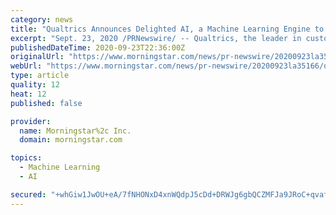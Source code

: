 ```yaml
---
category: news
title: "Qualtrics Announces Delighted AI, a Machine Learning Engine to Automate Every Step of the Customer Feedback Process"
excerpt: "Sept. 23, 2020 /PRNewswire/ -- Qualtrics, the leader in customer experience and creator of the experience management category, today announced Delighted AI, an artificial intelligence and machine learning engine built directly into Delighted's customer ..."
publishedDateTime: 2020-09-23T22:36:00Z
originalUrl: "https://www.morningstar.com/news/pr-newswire/20200923la35166/qualtrics-announces-delighted-ai-a-machine-learning-engine-to-automate-every-step-of-the-customer-feedback-process"
webUrl: "https://www.morningstar.com/news/pr-newswire/20200923la35166/qualtrics-announces-delighted-ai-a-machine-learning-engine-to-automate-every-step-of-the-customer-feedback-process"
type: article
quality: 12
heat: 12
published: false

provider:
  name: Morningstar%2c Inc.
  domain: morningstar.com

topics:
  - Machine Learning
  - AI

secured: "+whGiw1JwOU+eA/7fNHONxD4xnWQdpJ5cDd+DRWJg6gbQCZMFJa9JRoC+qvafjqsHRsYcPJWINzq3sBrx1HfB+Je8HZ8plwTEwgIeCCKTYcjbsV5m2pdysW+IRQqSGRbHRUiPdYZNdaGca1dnay3uN8CvOL8+g3v91TWyZQb60xZ3ocarKy7cFPMeQ7URzDVhLTbcnE2taFYXljuargRUf+sgR55xAMrd+IBHp6hgqtkPRUOdJEy/BLCUq5OlHrl4OEXUSudOmS3lH5JRDd0eLOtxUBlYtaHsXMruxJpnv8KnadQQO7XMeNPA2zNOvmRlJtXk+Pd9BTpwWtOmDdhM+DSHscuDhyMsrn5cFti9nw=;doi9+9rRsE6YRQO5VG1HKg=="
---
```


